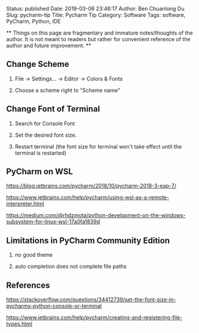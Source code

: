 Status: published
Date: 2019-03-06 23:46:17
Author: Ben Chuanlong Du
Slug: pycharm-tip
Title: Pycharm Tip
Category: Software
Tags: software, PyCharm, Python, IDE

**
Things on this page are
fragmentary and immature notes/thoughts of the author.
It is not meant to readers
but rather for convenient reference of the author and future improvement.
**

## Change Scheme

1. File -> Settings... -> Editor -> Colors & Fonts

2. Choose a scheme right to "Scheme name"

## Change Font of Terminal

1. Search for Console Font

2. Set the desired font size.

3. Restart terminal (the font size for terminal won't take effect until the terminal is restarted)

## PyCharm on WSL

https://blog.jetbrains.com/pycharm/2018/10/pycharm-2018-3-eap-7/

https://www.jetbrains.com/help/pycharm/using-wsl-as-a-remote-interpreter.html

https://medium.com/@rhdzmota/python-development-on-the-windows-subsystem-for-linux-wsl-17a0fa1839d


## Limitations in PyCharm Community Edition

1. no good theme

2. auto completion does not complete file paths

## References

https://stackoverflow.com/questions/34412739/set-the-font-size-in-pycharms-python-console-or-terminal

https://www.jetbrains.com/help/pycharm/creating-and-registering-file-types.html

